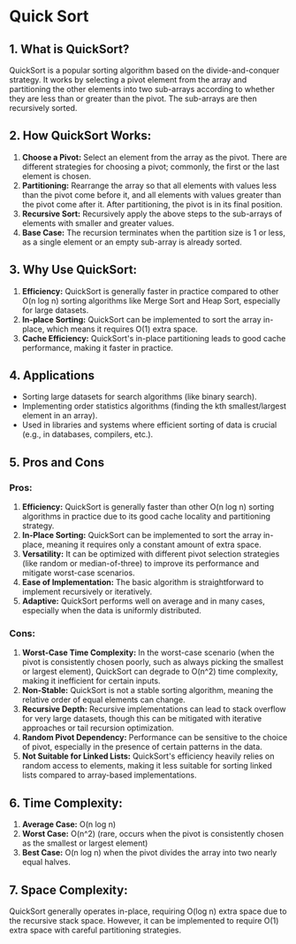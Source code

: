 # Quick Sort

## 1. What is QuickSort?

QuickSort is a popular sorting algorithm based on the divide-and-conquer strategy. It works by selecting a pivot element from the array and partitioning the other elements into two sub-arrays according to whether they are less than or greater than the pivot. The sub-arrays are then recursively sorted.

## 2. How QuickSort Works:

1. **Choose a Pivot:** Select an element from the array as the pivot. There are different strategies for choosing a pivot; commonly, the first or the last element is chosen.
2. **Partitioning:** Rearrange the array so that all elements with values less than the pivot come before it, and all elements with values greater than the pivot come after it. After partitioning, the pivot is in its final position.
3. **Recursive Sort:** Recursively apply the above steps to the sub-arrays of elements with smaller and greater values.
4. **Base Case:** The recursion terminates when the partition size is 1 or less, as a single element or an empty sub-array is already sorted.

## 3. Why Use QuickSort:

1. **Efficiency:** QuickSort is generally faster in practice compared to other O(n log n) sorting algorithms like Merge Sort and Heap Sort, especially for large datasets.
2. **In-place Sorting:** QuickSort can be implemented to sort the array in-place, which means it requires O(1) extra space.
3. **Cache Efficiency:** QuickSort's in-place partitioning leads to good cache performance, making it faster in practice.

## 4. Applications

* Sorting large datasets for search algorithms (like binary search).
* Implementing order statistics algorithms (finding the kth smallest/largest element in an array).
* Used in libraries and systems where efficient sorting of data is crucial (e.g., in databases, compilers, etc.).

## 5. Pros and Cons

### Pros:

1. **Efficiency:** QuickSort is generally faster than other O(n log n) sorting algorithms in practice due to its good cache locality and partitioning strategy.
2. **In-Place Sorting:** QuickSort can be implemented to sort the array in-place, meaning it requires only a constant amount of extra space.
3. **Versatility:** It can be optimized with different pivot selection strategies (like random or median-of-three) to improve its performance and mitigate worst-case scenarios.
4. **Ease of Implementation:** The basic algorithm is straightforward to implement recursively or iteratively.
5. **Adaptive:** QuickSort performs well on average and in many cases, especially when the data is uniformly distributed.

### Cons:

1. **Worst-Case Time Complexity:** In the worst-case scenario (when the pivot is consistently chosen poorly, such as always picking the smallest or largest element), QuickSort can degrade to O(n^2) time complexity, making it inefficient for certain inputs.
2. **Non-Stable:** QuickSort is not a stable sorting algorithm, meaning the relative order of equal elements can change.
3. **Recursive Depth:** Recursive implementations can lead to stack overflow for very large datasets, though this can be mitigated with iterative approaches or tail recursion optimization.
4. **Random Pivot Dependency:** Performance can be sensitive to the choice of pivot, especially in the presence of certain patterns in the data.
5. **Not Suitable for Linked Lists:** QuickSort's efficiency heavily relies on random access to elements, making it less suitable for sorting linked lists compared to array-based implementations.

## 6. Time Complexity:

1. **Average Case:** O(n log n)
2. **Worst Case:** O(n^2) (rare, occurs when the pivot is consistently chosen as the smallest or largest element)
3. **Best Case:** O(n log n) when the pivot divides the array into two nearly equal halves.

## 7. Space Complexity:

QuickSort generally operates in-place, requiring O(log n) extra space due to the recursive stack space. However, it can be implemented to require O(1) extra space with careful partitioning strategies.
